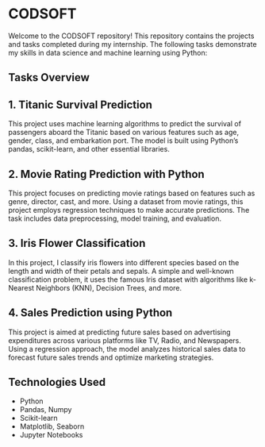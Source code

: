 # CODSOFT
Welcome to the CODSOFT repository! This repository contains the projects and tasks completed during my internship. The following tasks demonstrate my skills in data science and machine learning using Python:

## Tasks Overview
## 1. Titanic Survival Prediction
This project uses machine learning algorithms to predict the survival of passengers aboard the Titanic based on various features such as age, gender, class, and embarkation port. The model is built using Python’s pandas, scikit-learn, and other essential libraries.

## 2. Movie Rating Prediction with Python
This project focuses on predicting movie ratings based on features such as genre, director, cast, and more. Using a dataset from movie ratings, this project employs regression techniques to make accurate predictions. The task includes data preprocessing, model training, and evaluation.

## 3. Iris Flower Classification
In this project, I classify iris flowers into different species based on the length and width of their petals and sepals. A simple and well-known classification problem, it uses the famous Iris dataset with algorithms like k-Nearest Neighbors (KNN), Decision Trees, and more.

## 4. Sales Prediction using Python
This project is aimed at predicting future sales based on advertising expenditures across various platforms like TV, Radio, and Newspapers. Using a regression approach, the model analyzes historical sales data to forecast future sales trends and optimize marketing strategies.

## Technologies Used
* Python
* Pandas, Numpy
* Scikit-learn
* Matplotlib, Seaborn
* Jupyter Notebooks
